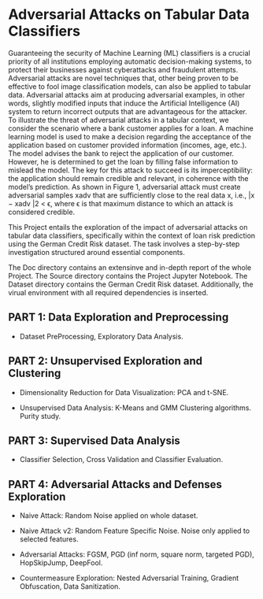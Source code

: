 # Adversarial Attacks on Tabular Data Classifiers

Guaranteeing the security of Machine Learning (ML) classifiers is a crucial priority of all institutions
employing automatic decision-making systems, to protect their businesses against cyberattacks and
fraudulent attempts. Adversarial attacks are novel techniques that, other being proven to be effective
to fool image classification models, can also be applied to tabular data. Adversarial attacks aim
at producing adversarial examples, in other words, slightly modified inputs that induce the Artificial
Intelligence (AI) system to return incorrect outputs that are advantageous for the attacker. To illustrate
the threat of adversarial attacks in a tabular context, we consider the scenario where a bank customer
applies for a loan. A machine learning model is used to make a decision regarding the acceptance of
the application based on customer provided information (incomes, age, etc.). The model advises the
bank to reject the application of our customer. However, he is determined to get the loan by filling
false information to mislead the model. The key for this attack to succeed is its imperceptibility: the
application should remain credible and relevant, in coherence with the model’s prediction. As shown
in Figure 1, adversarial attack must create adversarial samples xadv that are sufficiently close to the
real data x, i.e., |x − xadv |2 < ϵ, where ϵ is that maximum distance to which an attack is considered
credible.

This Project entails the exploration of the impact of adversarial attacks on tabular data
classifiers, specifically within the context of loan risk prediction using the German Credit Risk dataset.
The task involves a step-by-step investigation structured around essential components.

The Doc directory contains an extensinve and in-depth report of the whole Project.
The Source directory contains the Project Jupyter Notebook.
The Dataset directory contains the German Credit Risk dataset.
Additionally, the virual environment with all required dependencies is inserted.

## PART 1: Data Exploration and Preprocessing

- Dataset PreProcessing, Exploratory Data Analysis.

## PART 2: Unsupervised Exploration and Clustering

- Dimensionality Reduction for Data Visualization: PCA and t-SNE.

- Unsupervised Data Analysis: K-Means and GMM Clustering algorithms. Purity study.

## PART 3: Supervised Data Analysis

- Classifier Selection, Cross Validation and Classifier Evaluation.

## PART 4: Adversarial Attacks and Defenses Exploration

- Naive Attack: Random Noise applied on whole dataset.

- Naive Attack v2: Random Feature Specific Noise. Noise only applied to selected features.

- Adversarial Attacks: FGSM, PGD (inf norm, square norm, targeted PGD), HopSkipJump, DeepFool.

- Countermeasure Exploration: Nested Adversarial Training, Gradient Obfuscation, Data Sanitization.


